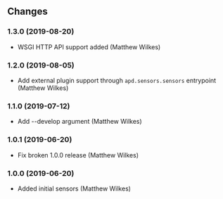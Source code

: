 ## Changes

### 1.3.0 (2019-08-20)

* WSGI HTTP API support added (Matthew Wilkes)

### 1.2.0 (2019-08-05)

* Add external plugin support through `apd.sensors.sensors` entrypoint (Matthew Wilkes)

### 1.1.0 (2019-07-12)

* Add --develop argument (Matthew Wilkes)

### 1.0.1 (2019-06-20)

* Fix broken 1.0.0 release (Matthew Wilkes)

### 1.0.0 (2019-06-20)

* Added initial sensors (Matthew Wilkes)

